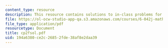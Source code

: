 ```yaml
---
content_type: resource
description: This resource contains solutions to in-class problems for week 2, friday.
file: https://ol-ocw-studio-app-qa.s3.amazonaws.com/courses/6-042j-mathematics-for-computer-science-fall-2005/194a6380ce2c26852fde38af8e2daa39_cp2fsol.pdf
file_type: application/pdf
resourcetype: Document
title: cp2fsol.pdf
uid: 194a6380-ce2c-2685-2fde-38af8e2daa39
---
```

